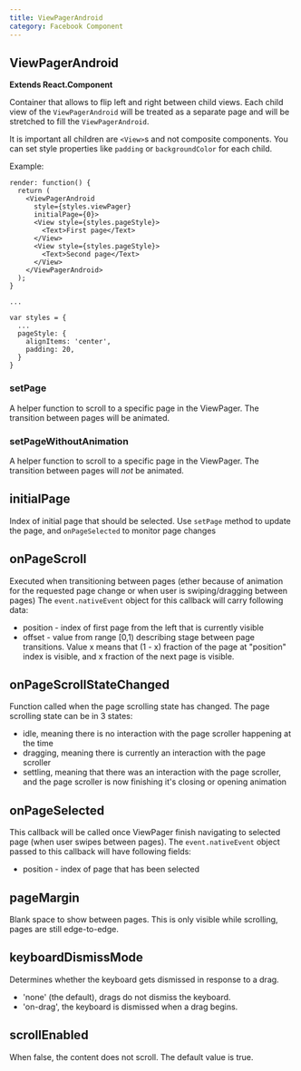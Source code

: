 ```yaml
---
title: ViewPagerAndroid
category: Facebook Component
---
```

<!-- Generated by documentation.js. Update this documentation by updating the source code. -->

## ViewPagerAndroid

**Extends React.Component**

Container that allows to flip left and right between child views. Each
child view of the `ViewPagerAndroid` will be treated as a separate page
and will be stretched to fill the `ViewPagerAndroid`.

It is important all children are `<View>`s and not composite components.
You can set style properties like `padding` or `backgroundColor` for each
child.

Example:

    render: function() {
      return (
        <ViewPagerAndroid
          style={styles.viewPager}
          initialPage={0}>
          <View style={styles.pageStyle}>
            <Text>First page</Text>
          </View>
          <View style={styles.pageStyle}>
            <Text>Second page</Text>
          </View>
        </ViewPagerAndroid>
      );
    }

    ...

    var styles = {
      ...
      pageStyle: {
        alignItems: 'center',
        padding: 20,
      }
    }

### setPage

A helper function to scroll to a specific page in the ViewPager.
The transition between pages will be animated.

### setPageWithoutAnimation

A helper function to scroll to a specific page in the ViewPager.
The transition between pages will _not_ be animated.

## initialPage

Index of initial page that should be selected. Use `setPage` method to
update the page, and `onPageSelected` to monitor page changes

## onPageScroll

Executed when transitioning between pages (ether because of animation for
the requested page change or when user is swiping/dragging between pages)
The `event.nativeEvent` object for this callback will carry following data:

-   position - index of first page from the left that is currently visible
-   offset - value from range \[0,1) describing stage between page transitions.
    Value x means that (1 - x) fraction of the page at "position" index is
    visible, and x fraction of the next page is visible.

## onPageScrollStateChanged

Function called when the page scrolling state has changed.
The page scrolling state can be in 3 states:

-   idle, meaning there is no interaction with the page scroller happening at the time
-   dragging, meaning there is currently an interaction with the page scroller
-   settling, meaning that there was an interaction with the page scroller, and the
    page scroller is now finishing it's closing or opening animation

## onPageSelected

This callback will be called once ViewPager finish navigating to selected page
(when user swipes between pages). The `event.nativeEvent` object passed to this
callback will have following fields:

-   position - index of page that has been selected

## pageMargin

Blank space to show between pages. This is only visible while scrolling, pages are still
edge-to-edge.

## keyboardDismissMode

Determines whether the keyboard gets dismissed in response to a drag.

-   'none' (the default), drags do not dismiss the keyboard.
-   'on-drag', the keyboard is dismissed when a drag begins.

## scrollEnabled

When false, the content does not scroll.
The default value is true.
